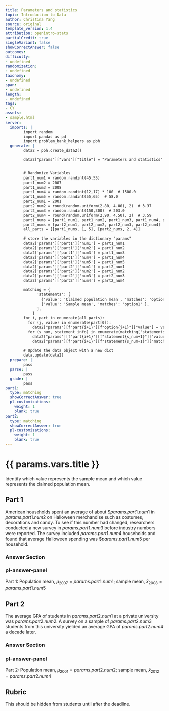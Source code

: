 ```yaml
---
title: Parameters and statistics
topic: Introduction to Data
author: Christina Yang
source: original
template_version: 1.4
attribution: openintro-stats
partialCredit: true
singleVariant: false
showCorrectAnswer: false
outcomes:
difficulty:
- undefined
randomization:
- undefined
taxonomy:
- undefined
span:
- undefined
length:
- undefined
tags:
- CY
assets:
- sample.html
server:
  imports: |
        import random
        import pandas as pd
        import problem_bank_helpers as pbh
  generate: |
        data2 = pbh.create_data2()

        data2["params"]["vars"]["title"] = "Parameters and statistics"


        # Randomize Variables
        part1_num1 = random.randint(45,55)
        part1_num2 = 2007
        part1_num3 = 2008
        part1_num4 = random.randint(12,17) * 100  # 1500.0
        part1_num5 = random.randint(55,65)  # 58.0
        part2_num1 = 2001
        part2_num2 = round(random.uniform(2.80, 4.00), 2)  # 3.37
        part2_num3 = random.randint(150,300)  # 203.0
        part2_num4 = round(random.uniform(2.90, 4.50), 2)  # 3.59
        part1_nums = [part1_num1, part1_num2, part1_num3, part1_num4, part1_num5]
        part2_nums = [part2_num1, part2_num2, part2_num3, part2_num4]
        all_parts = [[part1_nums, 1, 5], [part2_nums, 2, 4]]

        # store the variables in the dictionary "params"
        data2['params']['part1']['num1'] = part1_num1
        data2['params']['part1']['num2'] = part1_num2
        data2['params']['part1']['num3'] = part1_num3
        data2['params']['part1']['num4'] = part1_num4
        data2['params']['part1']['num5'] = part1_num5
        data2['params']['part2']['num1'] = part2_num1
        data2['params']['part2']['num2'] = part2_num2
        data2['params']['part2']['num3'] = part2_num3
        data2['params']['part2']['num4'] = part2_num4

        matching = {
              'statements': [
                {'value': 'Claimed population mean', 'matches': 'option2' },
                {'value': 'Sample mean', 'matches': 'option1' },
              ],
            }
        for i, part in enumerate(all_parts):
          for (j, value) in enumerate(part[0]):
            data2["params"][f"part{i+1}"][f"option{j+1}"]["value"] = value
          for (s_num, statement_info) in enumerate(matching['statements']):
            data2["params"][f"part{i+1}"][f"statement{s_num+1}"]["value"] = statement_info["value"]
            data2["params"][f"part{i+1}"][f"statement{s_num+1}"]["matches"] = f"option{part[s_num+1]}"

        # Update the data object with a new dict
        data.update(data2)
  prepare: |
        pass
  parse: |
        pass
  grade: |
        pass
part1:
  type: matching
  showCorrectAnswer: true
  pl-customizations:
    weight: 1
    blank: true
part2:
  type: matching
  showCorrectAnswer: true
  pl-customizations:
    weight: 1
    blank: true
---
```

# {{ params.vars.title }}

Identify which value represents the sample mean and which value represents the claimed population mean.


## Part 1

American households spent an average of about \$${{ params.part1.num1 }}$ in ${{ params.part1.num2 }}$ on Halloween merchandise such as costumes, decorations and candy. To see if this number had changed, researchers conducted a new survey in ${{ params.part1.num3 }}$ before industry numbers were reported. The survey included ${{ params.part1.num4 }}$ households and found that average Halloween spending was \$${{ params.part1.num5 }}$ per household.

### Answer Section



### pl-answer-panel

Part 1: Population mean, $\mu_{2007} = {{ params.part1.num1 }}$; sample mean, $\bar{x}_{2008} = {{ params.part1.num5 }}$


## Part 2

The average GPA of students in ${{ params.part2.num1 }}$ at a private university was ${{ params.part2.num2 }}$. A survey on a sample of ${{ params.part2.num3 }}$ students from this university yielded an average GPA of ${{ params.part2.num4 }}$ a decade later.

### Answer Section



### pl-answer-panel

Part 2: Population mean, $\mu_{2001} = {{ params.part2.num2 }}$; sample mean, $\bar{x}_{2012} = {{ params.part2.num4 }}$


## Rubric

This should be hidden from students until after the deadline.
